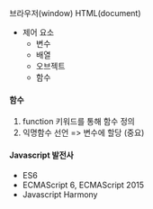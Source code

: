 브라우저(window)
HTML(document)

* 제어 요소
    - 변수
    - 배열
    - 오브젝트
    - 함수

#### 함수
1. function 키워드를 통해 함수 정의
2. 익명함수 선언 => 변수에 할당 (중요)

#### Javascript 발전사
* ES6
* ECMAScript 6, ECMAScript 2015
* Javascript Harmony